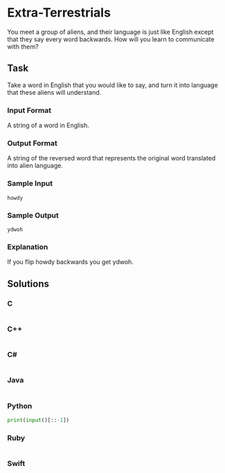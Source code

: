 # Extra-Terrestrials
You meet a group of aliens, and their language is just like English except that they say every word backwards. 
How will you learn to communicate with them?
## Task
Take a word in English that you would like to say, and turn it into language that these aliens will understand.
### Input Format
A string of a word in English.
### Output Format
A string of the reversed word that represents the original word translated into alien language.
### Sample Input
```
howdy
```
### Sample Output
```
ydwoh
```
### Explanation
If you flip howdy backwards you get ydwoh.
## Solutions
### C
```c
```
### C++
```cpp
```
### C#
```cs
```
### Java
```java
```
### Python
```python
print(input()[::-1])
```
### Ruby
```ruby
```
### Swift
```swift
```